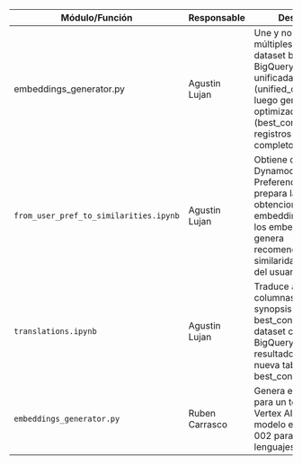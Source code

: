 | **Módulo/Función**     | **Responsable**  | **Descripción**              | **Inputs**              | **Outputs**              |
|------------------------|-----------------|-----------------------------|-------------------------|--------------------------|
| embeddings_generator.py | Agustin Lujan | Une y normaliza múltiples tablas del dataset bbmedia de BigQuery en una tabla unificada (unified_content) y luego genera una tabla optimizada (best_content) con los registros más completos por tmdb_id. | bubbo-dfba0.content.best_content_translated_py | PROJECT = "bubbo-dfba0", LOCATION = "europe-southwest1", BUCKET_NAME = "embeddings_new_bucket", GCS_PREFIX = "embeddings/movies_and_series" |
| `from_user_pref_to_similarities.ipynb`    |  Agustin Lujan     | Obtiene datos desde Dynamodb de 'User Preferences content' y prepara la info para la obtencion de embeddings. Obtiene los embeddings, y genera recomendaciones por similaridad con las pref del usuario | 'Data_EN', DynamoDB 'user_pref...', embeddings_bucket_backup  | Recomendaciones en tiempo real  |
| `translations.ipynb`       |  Agustin Lujan     |  Traduce al español las columnas genres, title y synopsis de la tabla best_content del dataset content en BigQuery, y guarda los resultados en una nueva tabla llamada best_content_translated     |  bubbo-dfba0.content.best_content |  bubbo-dfba0.content.best_content_translated  |
| `embeddings_generator.py`       |  Ruben Carrasco     |  Genera el embedding para un texto usando Vertex AI, con el modelo embedding-002 para generar multi lenguajes     |  collection Data_EN  |  collection embeddings  |
